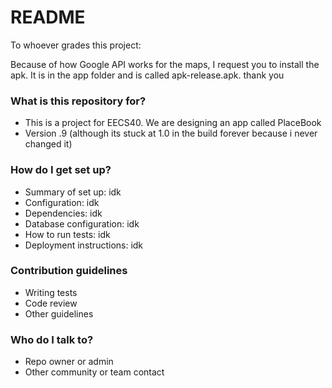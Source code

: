 # README #

To whoever grades this project:

Because of how Google API works for the maps, I request you to install the apk. It is in the app folder and is called apk-release.apk.
thank you

### What is this repository for? ###

* This is a project for EECS40. We are designing an app called PlaceBook
* Version .9 (although its stuck at 1.0 in the build forever because i never changed it)


### How do I get set up? ###

* Summary of set up: idk
* Configuration: idk
* Dependencies: idk
* Database configuration: idk
* How to run tests: idk
* Deployment instructions: idk

### Contribution guidelines ###

* Writing tests
* Code review
* Other guidelines

### Who do I talk to? ###

* Repo owner or admin
* Other community or team contact